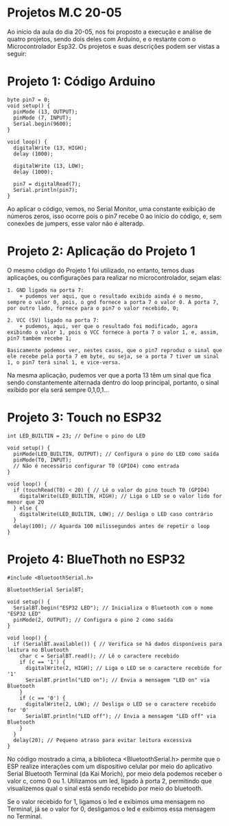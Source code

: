 # Projetos M.C 20-05 

Ao início da aula do dia 20-05, nos foi proposto a execução e análise de quatro projetos, sendo dois deles com Arduíno, e o restante com o Microcontrolador Esp32. Os projetos e suas descrições podem ser vistas a seguir:

# Projeto 1: Código Arduino

    byte pin7 = 0;
    void setup() {
      pinMode (13, OUTPUT);
      pinMode (7, INPUT);
      Serial.begin(9600);
    }
    
    void loop() {
      digitalWrite (13, HIGH);
      delay (1000);
    
      digitalWrite (13, LOW);
      delay (1000);
    
      pin7 = digitalRead(7);
      Serial.println(pin7);
    }

Ao aplicar o código, vemos, no Serial Monitor, uma constante exibição de números zeros, isso ocorre pois o pin7 recebe 0 ao início do código, e, sem conexões de jumpers, esse valor não é alteradp.

# Projeto 2: Aplicação do Projeto 1

O mesmo código do Projeto 1 foi utilizado, no entanto, temos duas aplicações, ou configurações para realizar no microcontrolador, sejam elas:

    1. GND ligado na porta 7:
        + pudemos ver aqui, que o resultado exibido ainda é o mesmo, sempre o valor 0, pois, o gnd fornece a porta 7 o valor 0. A porta 7, por outro lado, fornece para o pin7 o valor recebido, 0;

    2. VCC (5V) ligado na porta 7:
        + pudemos, aqui, ver que o resultado foi modificado, agora exibindo o valor 1, pois o VCC fornece à porta 7 o valor 1, e, assim, pin7 também recebe 1;

    Basicamente podemos ver, nestes casos, que o pin7 reproduz o sinal que ele recebe pela porta 7 em byte, ou seja, se a porta 7 tiver um sinal 1, o pin7 terá sinal 1, e vice-versa.
    
Na mesma aplicação, pudemos ver que a porta 13 têm um sinal que fica sendo constantemente alternada dentro do loop principal, portanto, o sinal exibido por ela será sempre 0,1,0,1...

# Projeto 3: Touch no ESP32 

    int LED_BUILTIN = 23; // Define o pino do LED
    
    void setup() {
      pinMode(LED_BUILTIN, OUTPUT); // Configura o pino do LED como saída
      pinMode(T0, INPUT);
      // Não é necessário configurar T0 (GPIO4) como entrada
    }
    
    void loop() {
      if (touchRead(T0) < 20) { // Lê o valor do pino touch T0 (GPIO4)
        digitalWrite(LED_BUILTIN, HIGH); // Liga o LED se o valor lido for menor que 20
      } else {
        digitalWrite(LED_BUILTIN, LOW); // Desliga o LED caso contrário
      }
      delay(100); // Aguarda 100 milissegundos antes de repetir o loop
    }


# Projeto 4: BlueThoth no ESP32

    #include <BluetoothSerial.h>
    
    BluetoothSerial SerialBT;
    
    void setup() {
      SerialBT.begin("ESP32 LED"); // Inicializa o Bluetooth com o nome "ESP32 LED"
      pinMode(2, OUTPUT); // Configura o pino 2 como saída
    }
    
    void loop() {
      if (SerialBT.available()) { // Verifica se há dados disponíveis para leitura no Bluetooth
        char c = SerialBT.read(); // Lê o caractere recebido
        if (c == '1') {
          digitalWrite(2, HIGH); // Liga o LED se o caractere recebido for '1'
          SerialBT.println("LED on"); // Envia a mensagem "LED on" via Bluetooth
        }
        if (c == '0') {
          digitalWrite(2, LOW); // Desliga o LED se o caractere recebido for '0'
          SerialBT.println("LED off"); // Envia a mensagem "LED off" via Bluetooth
        }
      }
      delay(20); // Pequeno atraso para evitar leitura excessiva
    }

No código mostrado a cima, a biblioteca <BluetoothSerial.h> permite que o ESP realize interações com um dispositivo celular por meio do aplicativo Serial Bluetooth Terminal (da Kai Morich), por meio dela podemos receber o valor c, como 0 ou 1. Utilizamos um led, ligado à porta 2, permitindo que visualizemos qual o sinal está sendo recebido por meio do bluetooth.

Se o valor recebido for 1, ligamos o led e exibimos uma mensagem no Terminal, já se o valor for 0, desligamos o led e exibimos essa mensagem no Terminal.



